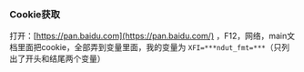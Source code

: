 ### Cookie获取

打开：[https://pan.baidu.com](https://pan.baidu.com/) ，F12，网络，main文档里面把cookie，全部弄到变量里面，我的变量为 `XFI=***ndut_fmt=***`（只列出了开头和结尾两个变量）



